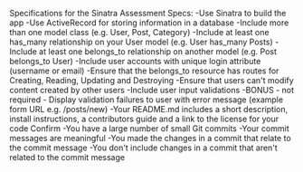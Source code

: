 Specifications for the Sinatra Assessment
Specs:
 -Use Sinatra to build the app
 -Use ActiveRecord for storing information in a database
 -Include more than one model class (e.g. User, Post, Category)
 -Include at least one has_many relationship on your User model (e.g. User has_many Posts)
 -Include at least one belongs_to relationship on another model (e.g. Post belongs_to User)
 -Include user accounts with unique login attribute (username or email)
 -Ensure that the belongs_to resource has routes for Creating, Reading, Updating and Destroying
 -Ensure that users can't modify content created by other users
 -Include user input validations
 -BONUS - not required - Display validation failures to user with error message (example form URL e.g. /posts/new)
 -Your README.md includes a short description, install instructions, a contributors guide and a link to the license for your code
Confirm
 -You have a large number of small Git commits
 -Your commit messages are meaningful
 -You made the changes in a commit that relate to the commit message
 -You don't include changes in a commit that aren't related to the commit message